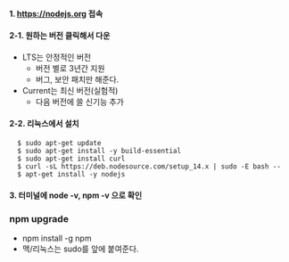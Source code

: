 #### 1. https://nodejs.org 접속
#### 2-1. 원하는 버전 클릭해서 다운

- LTS는 안정적인 버전
  - 버전 별로 3년간 지원
  - 버그, 보안 패치만 해준다.
- Current는 최신 버전(실험적)
  - 다음 버전에 쓸 신기능 추가
  
#### 2-2. 리눅스에서 설치
```
  $ sudo apt-get update
  $ sudo apt-get install -y build-essential
  $ sudo apt-get install curl
  $ curl -sL https://deb.nodesource.com/setup_14.x | sudo -E bash --
  $ apt-get install -y nodejs
```
  
#### 3. 터미널에 node -v, npm -v 으로 확인

### npm upgrade
- npm install -g npm
- 맥/리눅스는 sudo를 앞에 붙여준다.

